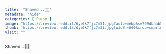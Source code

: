 ```yaml
---
title:  "Shaved ..🤳🐱"
metadate: "hide"
categories: [ Pussy ]
image: "https://preview.redd.it/6ye0k7fjc7m51.jpg?auto=webp&s=799dbaab532b754793059fbf585cb004dcbf72fc"
thumb: "https://preview.redd.it/6ye0k7fjc7m51.jpg?width=640&crop=smart&auto=webp&s=2271e3b26472e1b733a237ae460db39d516db2de"
visit: ""
---
```

Shaved ..🤳🐱
